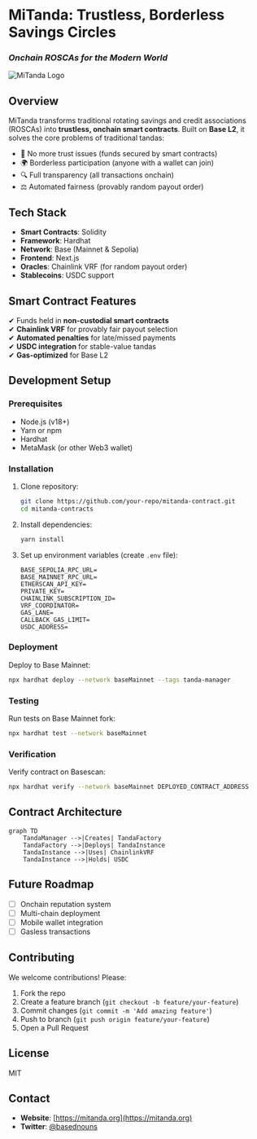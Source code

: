 # **MiTanda: Trustless, Borderless Savings Circles**  
### *Onchain ROSCAs for the Modern World*  

![MiTanda Logo](https://hebbkx1anhila5yf.public.blob.vercel-storage.com/miTanda_logo.jpg-alJGiI27CW2YaGstyXezgtUYebwOjG.jpeg)  

## **Overview**  
MiTanda transforms traditional rotating savings and credit associations (ROSCAs) into **trustless, onchain smart contracts**. Built on **Base L2**, it solves the core problems of traditional tandas:  
- 🚫 No more trust issues (funds secured by smart contracts)  
- 🌍 Borderless participation (anyone with a wallet can join)  
- 🔍 Full transparency (all transactions onchain)  
- ⚖️ Automated fairness (provably random payout order)  

## **Tech Stack**  
- **Smart Contracts**: Solidity  
- **Framework**: Hardhat  
- **Network**: Base (Mainnet & Sepolia)  
- **Frontend**: Next.js  
- **Oracles**: Chainlink VRF (for random payout order)  
- **Stablecoins**: USDC support  

## **Smart Contract Features**  
✔ Funds held in **non-custodial smart contracts**  
✔ **Chainlink VRF** for provably fair payout selection  
✔ **Automated penalties** for late/missed payments  
✔ **USDC integration** for stable-value tandas  
✔ **Gas-optimized** for Base L2  

## **Development Setup**  

### **Prerequisites**  
- Node.js (v18+)  
- Yarn or npm  
- Hardhat  
- MetaMask (or other Web3 wallet)  

### **Installation**  
1. Clone repository:  
   ```bash
   git clone https://github.com/your-repo/mitanda-contract.git
   cd mitanda-contracts
   ```
2. Install dependencies:  
   ```bash
   yarn install
   ```
3. Set up environment variables (create `.env` file):  
   ```env
   BASE_SEPOLIA_RPC_URL=
   BASE_MAINNET_RPC_URL=
   ETHERSCAN_API_KEY=
   PRIVATE_KEY=
   CHAINLINK_SUBSCRIPTION_ID=
   VRF_COORDINATOR=
   GAS_LANE=
   CALLBACK_GAS_LIMIT=
   USDC_ADDRESS=
   ```

### **Deployment**  
Deploy to Base Mainnet:  
```bash
npx hardhat deploy --network baseMainnet --tags tanda-manager
```

### **Testing**  
Run tests on Base Mainnet fork:  
```bash
npx hardhat test --network baseMainnet
```

### **Verification**  
Verify contract on Basescan:  
```bash
npx hardhat verify --network baseMainnet DEPLOYED_CONTRACT_ADDRESS
```

## **Contract Architecture**  
```mermaid
graph TD
    TandaManager -->|Creates| TandaFactory
    TandaFactory -->|Deploys| TandaInstance
    TandaInstance -->|Uses| ChainlinkVRF
    TandaInstance -->|Holds| USDC
```

## **Future Roadmap**  
- [ ] Onchain reputation system  
- [ ] Multi-chain deployment  
- [ ] Mobile wallet integration  
- [ ] Gasless transactions  

## **Contributing**  
We welcome contributions! Please:  
1. Fork the repo  
2. Create a feature branch (`git checkout -b feature/your-feature`)  
3. Commit changes (`git commit -m 'Add amazing feature'`)  
4. Push to branch (`git push origin feature/your-feature`)  
5. Open a Pull Request  

## **License**  
MIT  

## **Contact**    
- **Website**: [https://mitanda.org](https://mitanda.org)  
- **Twitter**: [@basednouns](https://x.com/basednouns)  